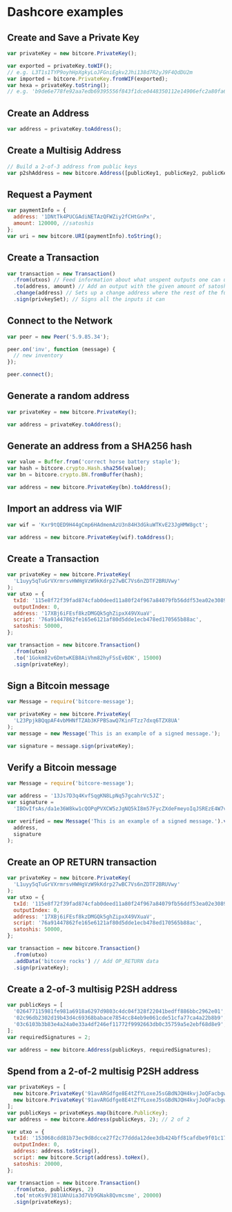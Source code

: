 # Dashcore examples

## Create and Save a Private Key

```javascript
var privateKey = new bitcore.PrivateKey();

var exported = privateKey.toWIF();
// e.g. L3T1s1TYP9oyhHpXgkyLoJFGniEgkv2Jhi138d7R2yJ9F4QdDU2m
var imported = bitcore.PrivateKey.fromWIF(exported);
var hexa = privateKey.toString();
// e.g. 'b9de6e778fe92aa7edb69395556f843f1dce0448350112e14906efc2a80fa61a'
```

## Create an Address

```javascript
var address = privateKey.toAddress();
```

## Create a Multisig Address

```javascript
// Build a 2-of-3 address from public keys
var p2shAddress = new bitcore.Address([publicKey1, publicKey2, publicKey3], 2);
```

## Request a Payment

```javascript
var paymentInfo = {
  address: '1DNtTk4PUCGAdiNETAzQFWZiy2fCHtGnPx',
  amount: 120000, //satoshis
};
var uri = new bitcore.URI(paymentInfo).toString();
```

## Create a Transaction

```javascript
var transaction = new Transaction()
  .from(utxos) // Feed information about what unspent outputs one can use
  .to(address, amount) // Add an output with the given amount of satoshis
  .change(address) // Sets up a change address where the rest of the funds will go
  .sign(privkeySet); // Signs all the inputs it can
```

## Connect to the Network

```javascript
var peer = new Peer('5.9.85.34');

peer.on('inv', function (message) {
  // new inventory
});

peer.connect();
```

## Generate a random address

```javascript
var privateKey = new bitcore.PrivateKey();

var address = privateKey.toAddress();
```

## Generate an address from a SHA256 hash

```javascript
var value = Buffer.from('correct horse battery staple');
var hash = bitcore.crypto.Hash.sha256(value);
var bn = bitcore.crypto.BN.fromBuffer(hash);

var address = new bitcore.PrivateKey(bn).toAddress();
```

## Import an address via WIF

```javascript
var wif = 'Kxr9tQED9H44gCmp6HAdmemAzU3n84H3dGkuWTKvE23JgHMW8gct';

var address = new bitcore.PrivateKey(wif).toAddress();
```

## Create a Transaction

```javascript
var privateKey = new bitcore.PrivateKey(
  'L1uyy5qTuGrVXrmrsvHWHgVzW9kKdrp27wBC7Vs6nZDTF2BRUVwy'
);
var utxo = {
  txId: '115e8f72f39fad874cfab0deed11a80f24f967a84079fb56ddf53ea02e308986',
  outputIndex: 0,
  address: '17XBj6iFEsf8kzDMGQk5ghZipxX49VXuaV',
  script: '76a91447862fe165e6121af80d5dde1ecb478ed170565b88ac',
  satoshis: 50000,
};

var transaction = new bitcore.Transaction()
  .from(utxo)
  .to('1Gokm82v6DmtwKEB8AiVhm82hyFSsEvBDK', 15000)
  .sign(privateKey);
```

## Sign a Bitcoin message

```javascript
var Message = require('bitcore-message');

var privateKey = new bitcore.PrivateKey(
  'L23PpjkBQqpAF4vbMHNfTZAb3KFPBSawQ7KinFTzz7dxq6TZX8UA'
);
var message = new Message('This is an example of a signed message.');

var signature = message.sign(privateKey);
```

## Verify a Bitcoin message

```javascript
var Message = require('bitcore-message');

var address = '13Js7D3q4KvfSqgKN8LpNq57gcahrVc5JZ';
var signature =
  'IBOvIfsAs/da1e36W8kw1cQOPqPVXCW5zJgNQ5kI8m57FycZXdeFmeyoIqJSREzE4W7vfDmdmPk0HokuJPvgPPE=';

var verified = new Message('This is an example of a signed message.').verify(
  address,
  signature
);
```

## Create an OP RETURN transaction

```javascript
var privateKey = new bitcore.PrivateKey(
  'L1uyy5qTuGrVXrmrsvHWHgVzW9kKdrp27wBC7Vs6nZDTF2BRUVwy'
);
var utxo = {
  txId: '115e8f72f39fad874cfab0deed11a80f24f967a84079fb56ddf53ea02e308986',
  outputIndex: 0,
  address: '17XBj6iFEsf8kzDMGQk5ghZipxX49VXuaV',
  script: '76a91447862fe165e6121af80d5dde1ecb478ed170565b88ac',
  satoshis: 50000,
};

var transaction = new bitcore.Transaction()
  .from(utxo)
  .addData('bitcore rocks') // Add OP_RETURN data
  .sign(privateKey);
```

## Create a 2-of-3 multisig P2SH address

```javascript
var publicKeys = [
  '026477115981fe981a6918a6297d9803c4dc04f328f22041bedff886bbc2962e01',
  '02c96db2302d19b43d4c69368babace7854cc84eb9e061cde51cfa77ca4a22b8b9',
  '03c6103b3b83e4a24a0e33a4df246ef11772f9992663db0c35759a5e2ebf68d8e9',
];
var requiredSignatures = 2;

var address = new bitcore.Address(publicKeys, requiredSignatures);
```

## Spend from a 2-of-2 multisig P2SH address

```javascript
var privateKeys = [
  new bitcore.PrivateKey('91avARGdfge8E4tZfYLoxeJ5sGBdNJQH4kvjJoQFacbgwmaKkrx'),
  new bitcore.PrivateKey('91avARGdfge8E4tZfYLoxeJ5sGBdNJQH4kvjJoQFacbgww7vXtT'),
];
var publicKeys = privateKeys.map(bitcore.PublicKey);
var address = new bitcore.Address(publicKeys, 2); // 2 of 2

var utxo = {
  txId: '153068cdd81b73ec9d8dcce27f2c77ddda12dee3db424bff5cafdbe9f01c1756',
  outputIndex: 0,
  address: address.toString(),
  script: new bitcore.Script(address).toHex(),
  satoshis: 20000,
};

var transaction = new bitcore.Transaction()
  .from(utxo, publicKeys, 2)
  .to('mtoKs9V381UAhUia3d7Vb9GNak8Qvmcsme', 20000)
  .sign(privateKeys);
```
